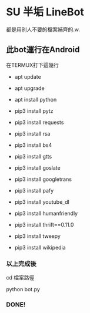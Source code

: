 # SU 半垢 LineBot

都是用別人不要的檔案補齊的.w.

## 此bot運行在**Android**

在TERMUX打下這幾行

- apt update 

- apt upgrade 

- apt install python 

- pip3 install pytz 

- pip3 install requests 

- pip3 install rsa 

- pip3 install bs4 

- pip3 install gtts 

- pip3 install goslate 

- pip3 install googletrans 

- pip3 install pafy 

- pip3 install youtube_dl 

- pip3 install humanfriendly 

- pip3 install thrift==0.11.0 

- pip3 install tweepy 

- pip3 install wikipedia

### 以上完成後

cd 檔案路徑

python bot.py

### DONE!
